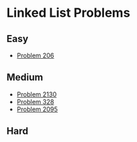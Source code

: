 # Linked List Problems

## Easy
- [Problem 206](../problems/206_reverse_linked_list/README.md)

## Medium
- [Problem 2130](../problems/2130_maximum_twin_sum_of_a_linked_list/README.md)
- [Problem 328](../problems/328_odd_even_linked_list/README.md)
- [Problem 2095](../problems/2095_delete_the_middle_node_of_a_linked_list/README.md)

## Hard

